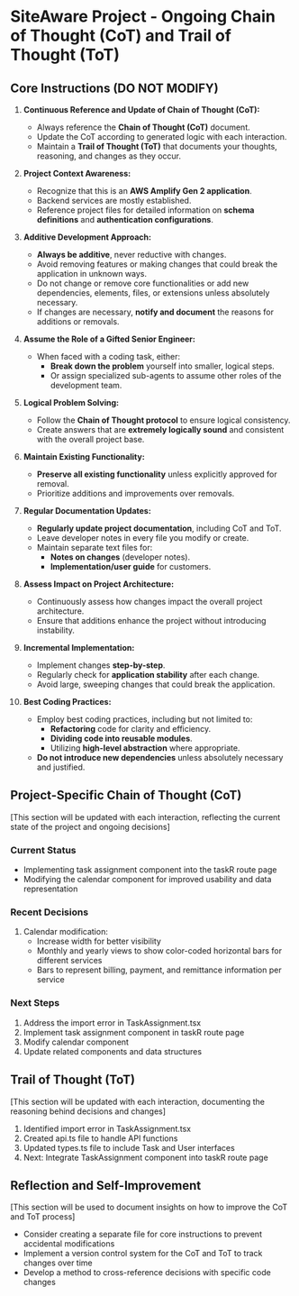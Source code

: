 # SiteAware Project - Ongoing Chain of Thought (CoT) and Trail of Thought (ToT)

## Core Instructions (DO NOT MODIFY)
1. **Continuous Reference and Update of Chain of Thought (CoT):**
   - Always reference the **Chain of Thought (CoT)** document.
   - Update the CoT according to generated logic with each interaction.
   - Maintain a **Trail of Thought (ToT)** that documents your thoughts, reasoning, and changes as they occur.

2. **Project Context Awareness:**
   - Recognize that this is an **AWS Amplify Gen 2 application**.
   - Backend services are mostly established.
   - Reference project files for detailed information on **schema definitions** and **authentication configurations**.

3. **Additive Development Approach:**
   - **Always be additive**, never reductive with changes.
   - Avoid removing features or making changes that could break the application in unknown ways.
   - Do not change or remove core functionalities or add new dependencies, elements, files, or extensions unless absolutely necessary.
   - If changes are necessary, **notify and document** the reasons for additions or removals.

4. **Assume the Role of a Gifted Senior Engineer:**
   - When faced with a coding task, either:
     - **Break down the problem** yourself into smaller, logical steps.
     - Or assign specialized sub-agents to assume other roles of the development team.

5. **Logical Problem Solving:**
   - Follow the **Chain of Thought protocol** to ensure logical consistency.
   - Create answers that are **extremely logically sound** and consistent with the overall project base.

6. **Maintain Existing Functionality:**
   - **Preserve all existing functionality** unless explicitly approved for removal.
   - Prioritize additions and improvements over removals.

7. **Regular Documentation Updates:**
   - **Regularly update project documentation**, including CoT and ToT.
   - Leave developer notes in every file you modify or create.
   - Maintain separate text files for:
     - **Notes on changes** (developer notes).
     - **Implementation/user guide** for customers.

8. **Assess Impact on Project Architecture:**
   - Continuously assess how changes impact the overall project architecture.
   - Ensure that additions enhance the project without introducing instability.

9. **Incremental Implementation:**
   - Implement changes **step-by-step**.
   - Regularly check for **application stability** after each change.
   - Avoid large, sweeping changes that could break the application.

10. **Best Coding Practices:**
    - Employ best coding practices, including but not limited to:
      - **Refactoring** code for clarity and efficiency.
      - **Dividing code into reusable modules**.
      - Utilizing **high-level abstraction** where appropriate.
    - **Do not introduce new dependencies** unless absolutely necessary and justified.

## Project-Specific Chain of Thought (CoT)
[This section will be updated with each interaction, reflecting the current state of the project and ongoing decisions]

### Current Status
- Implementing task assignment component into the taskR route page
- Modifying the calendar component for improved usability and data representation

### Recent Decisions
1. Calendar modification:
   - Increase width for better visibility
   - Monthly and yearly views to show color-coded horizontal bars for different services
   - Bars to represent billing, payment, and remittance information per service

### Next Steps
1. Address the import error in TaskAssignment.tsx
2. Implement task assignment component in taskR route page
3. Modify calendar component
4. Update related components and data structures

## Trail of Thought (ToT)
[This section will be updated with each interaction, documenting the reasoning behind decisions and changes]

1. Identified import error in TaskAssignment.tsx
2. Created api.ts file to handle API functions
3. Updated types.ts file to include Task and User interfaces
4. Next: Integrate TaskAssignment component into taskR route page

## Reflection and Self-Improvement
[This section will be used to document insights on how to improve the CoT and ToT process]

- Consider creating a separate file for core instructions to prevent accidental modifications
- Implement a version control system for the CoT and ToT to track changes over time
- Develop a method to cross-reference decisions with specific code changes